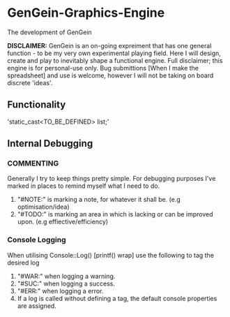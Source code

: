 # GenGein-Graphics-Engine
The development of GenGein 

**DISCLAIMER:**
GenGein is an on-going expreiment that has one general function - to be my very own experimental playing field. Here I will design, create and play to inevitably shape a functional engine.
Full disclaimer; this engine is for personal-use only. Bug submittions [When I make the spreadsheet] and use is welcome, however I will not be taking on board discrete 'ideas'.

## Functionality
'static_cast<TO_BE_DEFINED> list;'

## Internal Debugging

### COMMENTING
Generally I try to keep things pretty simple. For debugging purposes I've marked in places to remind myself what I need to do. 

1. "#NOTE:" is marking a note, for whatever it shall be. (e.g optimisation/idea)
2. "#TODO:" is marking an area in which is lacking or can be improved upon. (e.g effiective/efficiency)

### Console Logging
When utilising Console::Log() [printf() wrap] use the following to tag the desired log

1. "#WAR:" when logging a warning.
2. "#SUC:" when logging a success.
3. "#ERR:" when logging a error.
4. If a log is called without defining a tag, the default console properties are assigned.
